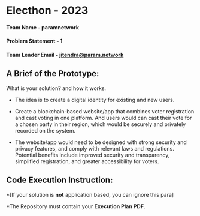 # Electhon - 2023

#### Team Name - paramnetwork
#### Problem Statement - 1
#### Team Leader Email - jitendra@param.network

## A Brief of the Prototype:
   What is your solution? and how it works.
  * The idea is to create a digital identity for existing and new users.

  * Create a blockchain-based website/app that combines voter registration and  cast voting in one platform. And users would can cast their vote for a chosen party in their region, which would be securely and privately recorded on the system.

  * The website/app would need to be designed with strong security and privacy features, and  comply with relevant laws and regulations. Potential benefits include improved  security and transparency, simplified registration, and greater accessibility for voters.


## Code Execution Instruction:
  *[If your solution is **not** application based, you can ignore this para]
  
 *The Repository must contain your **Execution Plan PDF**.

